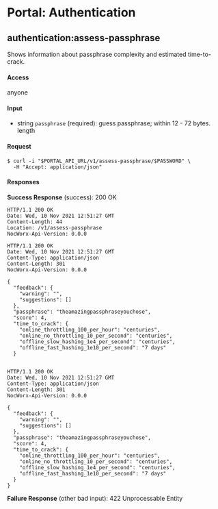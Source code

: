 # Portal: Authentication

## authentication:assess-passphrase
Shows information about passphrase complexity and estimated time-to-crack.

#### Access
anyone

#### Input
- string `passphrase` (required): guess passphrase; within 12 - 72 bytes. length

#### Request
```
$ curl -i "$PORTAL_API_URL/v1/assess-passphrase/$PASSWORD" \
  -H "Accept: application/json"
```

#### Responses
**Success Response** (success): 200 OK
```
HTTP/1.1 200 OK
Date: Wed, 10 Nov 2021 12:51:27 GMT
Content-Length: 44
Location: /v1/assess-passphrase
NocWorx-Api-Version: 0.0.0

HTTP/1.1 200 OK
Date: Wed, 10 Nov 2021 12:51:27 GMT
Content-Type: application/json
Content-Length: 301
NocWorx-Api-Version: 0.0.0

{
  "feedback": {
    "warning": "",
    "suggestions": []
  },
  "passphrase": "theamazingpassphraseyouchose",
  "score": 4,
  "time_to_crack": {
    "online_throttling_100_per_hour": "centuries",
    "online_no_throttling_10_per_second": "centuries",
    "offline_slow_hashing_1e4_per_second": "centuries",
    "offline_fast_hashing_1e10_per_second": "7 days"
  }


HTTP/1.1 200 OK
Date: Wed, 10 Nov 2021 12:51:27 GMT
Content-Type: application/json
Content-Length: 301
NocWorx-Api-Version: 0.0.0

{
  "feedback": {
    "warning": "",
    "suggestions": []
  },
  "passphrase": "theamazingpassphraseyouchose",
  "score": 4,
  "time_to_crack": {
    "online_throttling_100_per_hour": "centuries",
    "online_no_throttling_10_per_second": "centuries",
    "offline_slow_hashing_1e4_per_second": "centuries",
    "offline_fast_hashing_1e10_per_second": "7 days"
  }
}
```

**Failure Response** (other bad input): 422 Unprocessable Entity
